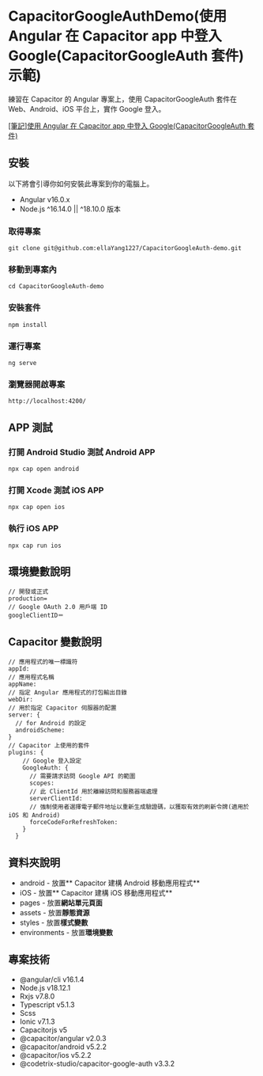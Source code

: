 # CapacitorGoogleAuthDemo(使用 Angular 在 Capacitor app 中登入 Google(CapacitorGoogleAuth 套件)示範)

練習在 Capacitor 的 Angular 專案上，使用 CapacitorGoogleAuth 套件在 Web、Android、iOS 平台上，實作 Google 登入。

[[筆記]使用 Angular 在 Capacitor app 中登入 Google(CapacitorGoogleAuth 套件)](https://perfect-submarine-445.notion.site/Angular-Capacitor-app-Google-CapacitorGoogleAuth-2bc075f476a44adeb9f8a4a3f373364b)

## 安裝

以下將會引導你如何安裝此專案到你的電腦上。

- Angular v16.0.x
- Node.js ^16.14.0 || ^18.10.0 版本

### 取得專案

```
git clone git@github.com:ellaYang1227/CapacitorGoogleAuth-demo.git
```

### 移動到專案內

```
cd CapacitorGoogleAuth-demo
```

### 安裝套件

```
npm install
```

### 運行專案

```
ng serve
```

### 瀏覽器開啟專案

```
http://localhost:4200/
```

## APP 測試

### 打開 Android Studio 測試 Android APP

```
npx cap open android
```

### 打開 Xcode 測試 iOS APP

```
npx cap open ios
```

### 執行 iOS APP

```
npx cap run ios
```

## 環境變數說明

```
// 開發或正式
production=
// Google OAuth 2.0 用戶端 ID
googleClientID＝
```

## Capacitor 變數說明

```
// 應用程式的唯一標識符
appId:
// 應用程式名稱
appName:
// 指定 Angular 應用程式的打包輸出目錄
webDir:
// 用於指定 Capacitor 伺服器的配置
server: {
  // for Android 的設定
  androidScheme:
}
// Capacitor 上使用的套件
plugins: {
    // Google 登入設定
    GoogleAuth: {
      // 需要請求訪問 Google API 的範圍
      scopes:
      // 此 ClientId 用於離線訪問和服務器端處理
      serverClientId:
      // 強制使用者選擇電子郵件地址以重新生成驗證碼，以獲取有效的刷新令牌(適用於 iOS 和 Android)
      forceCodeForRefreshToken:
    }
  }
```

## 資料夾說明

- android - 放置** Capacitor 建構 Android 移動應用程式**
- iOS - 放置** Capacitor 建構 iOS 移動應用程式**
- pages - 放置**網站單元頁面**
- assets - 放置**靜態資源**
- styles - 放置**樣式變數**
- environments - 放置**環境變數**

## 專案技術

- @angular/cli v16.1.4
- Node.js v18.12.1
- Rxjs v7.8.0
- Typescript v5.1.3
- Scss
- Ionic v7.1.3
- Capacitorjs v5
- @capacitor/angular v2.0.3
- @capacitor/android v5.2.2
- @capacitor/ios v5.2.2
- @codetrix-studio/capacitor-google-auth v3.3.2
